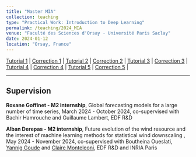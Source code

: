 ```yaml
---
title: "Master MIA"
collection: teaching
type: "Practical Work: Introduction to Deep Learning"
permalink: /teaching/2024_MIA
venue: "Faculté des Sciences d'Orsay - Université Paris Saclay"
date: 2024-01-12
location: "Orsay, France"
---
```

[Tutorial 1](https://drive.google.com/file/d/1hubNuXLl2unGlXLEd-89jY2ZQWUa-VLS/view?usp=sharing) | [Correction 1](https://drive.google.com/file/d/1Cb4eRZ2R6jd73tjsFE56a9GdqnvulG6G/view?usp=sharing) |
[Tutorial 2](https://drive.google.com/file/d/1o58U--pdyPjYGvOQgiLvEVkfn2DJrFwt/view?usp=sharing) | [Correction 2](https://drive.google.com/file/d/18w9Z21gaOe0-ndrFsQQL-lLuLDuWDVyn/view?usp=sharing) |
[Tutorial 3](https://drive.google.com/file/d/1Bx4ah62M7i2fld-R6FlkYWFRERBcnuaU/view?usp=sharing) | [Correction 3](https://drive.google.com/file/d/1y5b-aSvOIifbRVrXsWE47gwAXwlfd0c_/view?usp=sharing) |
[Tutorial 4](https://colab.research.google.com/drive/1gcCotVkyTJ7VHNPcAvCwD8Vpc0y0BRiX?usp=sharing) | [Correction 4](https://colab.research.google.com/drive/1In2rafrFMI_N5cyfDsPxy4YVDjUtfl0d?usp=sharing) |
[Tutorial 5](https://drive.google.com/file/d/1CcwwHfaK3bRrd-ipsNqnbeMkVJuDiVO3/view?usp=sharing) | [Correction 5](https://drive.google.com/file/d/1iBfPSebvNJ8w9kHGAtING40Jt1aeavQW/view?usp=sharing) |


---
Supervision
---

**Roxane Goffinet - M2 internship**, Global forecasting models for a large number of time series, March 2024 - October 2024, co-supervised with Bachir Hamrouche and Guillaume Lambert, EDF R&D <br>

**Alban Derepas - M2 internship**, Future evolution of the wind resource and the interest of machine learning methods for statistical wind downscaling , May 2024 - November 2024, co-supervised with Boutheina Oueslati, [Yannig Goude](https://www.imo.universite-paris-saclay.fr/~yannig.goude/about.html) and [Claire Monteleoni](https://www.colorado.edu/faculty/claire-monteleoni/), EDF R&D and INRIA Paris <br>
